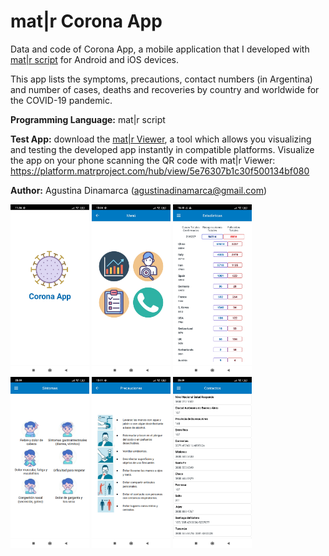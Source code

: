 # mat|r Corona App
Data and code of Corona App, a mobile application that I developed with [mat|r script](https://www.matrproject.com/)  for Android and iOS devices.

This app lists the symptoms, precautions, contact numbers (in Argentina) and number of cases, deaths and recoveries by country and worldwide for the COVID-19 pandemic.

**Programming Language:** mat|r script

**Test App:** download the [mat|r Viewer](http://matrproject.com/docs/eng/viewer-eng/), a tool which allows you visualizing and testing the developed app instantly in compatible platforms. Visualize the app on your phone scanning the QR code with mat|r Viewer: https://platform.matrproject.com/hub/view/5e76307b1c30f500134bf080


**Author:** Agustina Dinamarca (agustinadinamarca@gmail.com)

<img src="Images/img-1.jpg" width="25%" height="25%">
<img src="Images/img-2.jpg" width="25%" height="25%">
<img src="Images/img-3.jpg" width="25%" height="25%">
<img src="Images/img-4.jpg" width="25%" height="25%">
<img src="Images/img-5.jpg" width="25%" height="25%">
<img src="Images/img-6.jpg" width="25%" height="25%">

